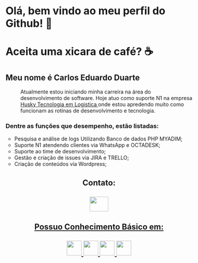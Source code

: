 <html>
    <body>
        <div>
            <h1> <b> Olá, bem vindo ao meu perfil do Github! 👋 </b> </h1>
            <h1> <b> Aceita uma xicara de café? </b> ☕ </h1>
        </div>
        <div>
            <h2> <b> Meu nome é Carlos Eduardo Duarte </b> </h2>
        </div>
        <div>
            <dl>
                <dd Align="left";>    
                    Atualmente estou iniciando minha carreira na área do desenvolvimento de software.
                    Hoje atuo como suporte N1 na empresa <a href="https://gohusky.net/"> Husky Tecnologia em Logistica </a>
                    onde estou apredendo muito como funcionam as rotinas de desenvolvimento e tecnologia. 
            </dl> 
            <h3> 
                Dentre as funções que desempenho, estão listadas: 
            </h3>  
            <ul type="circle";>
                <li> Pesquisa e análise de logs Utilizando Banco de dados PHP MYADIM; </li>
                <li> Suporte N1 atendendo clientes via WhatsApp e OCTADESK; </li>
                <li> Suporte ao time de desenvolvimento; </li>
                <li> Gestão e criação de issues via JIRA e TRELLO; </li>
                <li> Criação de conteúdos via Wordpress; </li>
            </ul>
        </div>
        <div>
            <div class="contato"; Align="Center";>
                <h2> 
                    Contato:
                    <br>
                    <br>
                        <a href="https://contate.me/Carlos_Duarte"; target="_blank";><img src="https://www.flaticon.com/br/icone-premium/whatsapp_3670133?term=whatsapp&page=1&position=20&page=1&position=20&related_id=3670133&origin=search"; width="50"; height="40";   
                </h2>
            </div> 
            <div clas="conhecimento_basico"; Align="center";>
                <h2> 
                    Possuo Conhecimento Básico em:
                    <br>
                    <br>
                    <img src="https://cdn.jsdelivr.net/gh/devicons/devicon/icons/html5/html5-original-wordmark.svg"; width="40"; height="40";>
                    <img src="https://cdn.jsdelivr.net/gh/devicons/devicon/icons/css3/css3-original-wordmark.svg"; width="40"; height="40";>
                    <img src="https://cdn.jsdelivr.net/gh/devicons/devicon/icons/php/php-original.svg"; width="40"; height="40";>
                    <img src="https://cdn.jsdelivr.net/gh/devicons/devicon/icons/mysql/mysql-original-wordmark.svg"; width="40"; height="40";>
                </h2>
            </div>
        </div>
    </body>
</html>
